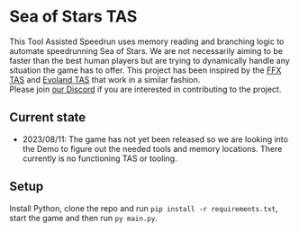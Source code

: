 # Sea of Stars TAS

This Tool Assisted Speedrun uses memory reading and branching logic to automate speedrunning Sea of Stars.
We are not necessarily aiming to be faster than the best human players but are trying to dynamically handle any situation the game has to offer.
This project has been inspired by the [FFX TAS](https://github.com/coderwilson/FFX_TAS_Python) and [Evoland TAS](https://github.com/orkaboy/Evoland_TAS) that work in a similar fashion.  
Please join [our Discord](https://discord.gg/X6jaqdtZqn) if you are interested in contributing to the project.

## Current state

- 2023/08/11: The game has not yet been released so we are looking into the Demo to figure out the needed tools and memory locations. There currently is no functioning TAS or tooling.

## Setup

Install Python, clone the repo and run `pip install -r requirements.txt`, start the game and then run `py main.py`.
